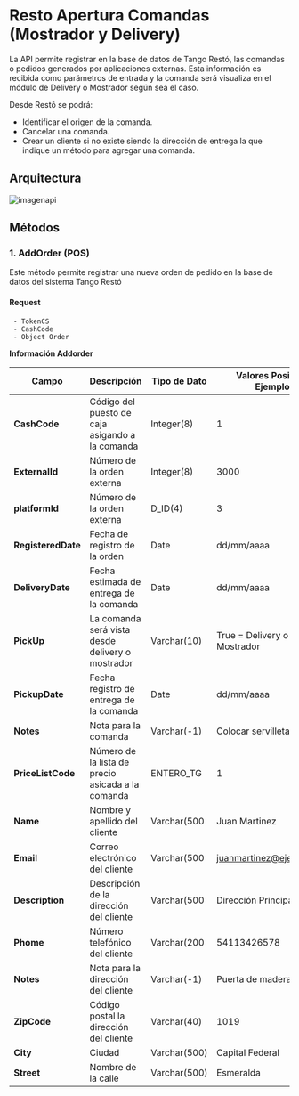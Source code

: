 # Resto Apertura Comandas (Mostrador y Delivery)

La API permite registrar en la base de datos de Tango Restó, las comandas o pedidos generados por aplicaciones externas. Esta información es recibida como parámetros de entrada y la comanda será visualiza en el módulo de Delivery o Mostrador según sea el caso.

Desde Restô se podrá:
  - Identificar el origen de la comanda. 
  - Cancelar una comanda.
  - Crear un cliente si no existe siendo la dirección de entrega la que indique un método para agregar una comanda.


## Arquitectura

![imagenapi](https://github.com/TangoSoftware/RestoAperturaComandasMostradorDelivery/blob/master/00.jpg)

## Métodos

### 1. AddOrder (POS)
  Este método permite registrar una nueva orden de pedido en la base de datos del sistema Tango Restó

####   Request
     - TokenCS
     - CashCode
     - Object Order



**Información Addorder**

| **Campo** | **Descripción** | **Tipo de Dato** | **Valores Posibles / Ejemplos** |
| --- | --- | --- | --- |
| **CashCode** | Código del puesto de caja asigando a la comanda | Integer(8) | 1 |
| **ExternalId** | Número de la orden externa | Integer(8) | 3000 |
| **platformId** | Número de la orden externa | D_ID(4) | 3 |
| **RegisteredDate** | Fecha de registro de la orden | Date | dd/mm/aaaa |
| **DeliveryDate** | Fecha estimada de entrega de la comanda | Date | dd/mm/aaaa |
| **PickUp** | La comanda será vista desde delivery o mostrador | Varchar(10) | True = Delivery o False = Mostrador |
| **PickupDate** | Fecha registro de entrega de la comanda | Date | dd/mm/aaaa |
|  **Notes** | Nota para la comanda | Varchar(-1) | Colocar servilletas extras |
|  **PriceListCode** | Número de la lista de precio asicada a la comanda | ENTERO_TG | 1 |
|  **Name** | Nombre y apellido del cliente | Varchar(500 | Juan Martinez |
|  **Email** | Correo electrónico del cliente | Varchar(500 | juanmartinez@ejemplo.com |
|  **Description** | Descripción de la dirección del cliente | Varchar(500 | Dirección Principal |
|  **Phome** | Número telefónico del cliente | Varchar(200 | 54113426578 |
|  **Notes** | Nota para la dirección del cliente | Varchar(-1) | Puerta de madera |
|  **ZipCode** | Código postal la dirección del cliente | Varchar(40) | 1019 |
|  **City** | Ciudad | Varchar(500) | Capital Federal |
|  **Street** | Nombre de la calle | Varchar(500) | Esmeralda |


